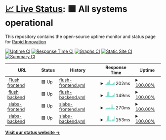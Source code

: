 # [📈 Live Status](https://Rapid-Innovation.github.io/infra-yml-web-status-ri): <!--live status--> **🟩 All systems operational**

This repository contains the open-source uptime monitor and status page for [Rapid Innovation](https://www.rapidinnovation.io/)

[![Uptime CI](https://github.com/Rapid-Innovation/infra-yml-web-status-ri/workflows/Uptime%20CI/badge.svg)](https://github.com/Rapid-Innovation/infra-yml-web-status-ri/actions?query=workflow%3A%22Uptime+CI%22)
[![Response Time CI](https://github.com/Rapid-Innovation/infra-yml-web-status-ri/workflows/Response%20Time%20CI/badge.svg)](https://github.com/Rapid-Innovation/infra-yml-web-status-ri/actions?query=workflow%3A%22Response+Time+CI%22)
[![Graphs CI](https://github.com/Rapid-Innovation/infra-yml-web-status-ri/workflows/Graphs%20CI/badge.svg)](https://github.com/Rapid-Innovation/infra-yml-web-status-ri/actions?query=workflow%3A%22Graphs+CI%22)
[![Static Site CI](https://github.com/Rapid-Innovation/infra-yml-web-status-ri/workflows/Static%20Site%20CI/badge.svg)](https://github.com/Rapid-Innovation/infra-yml-web-status-ri/actions?query=workflow%3A%22Static+Site+CI%22)
[![Summary CI](https://github.com/Rapid-Innovation/infra-yml-web-status-ri/workflows/Summary%20CI/badge.svg)](https://github.com/Rapid-Innovation/infra-yml-web-status-ri/actions?query=workflow%3A%22Summary+CI%22)

<!--start: status pages-->
<!-- This summary is generated by Upptime (https://github.com/upptime/upptime) -->
<!-- Do not edit this manually, your changes will be overwritten -->
<!-- prettier-ignore -->
| URL | Status | History | Response Time | Uptime |
| --- | ------ | ------- | ------------- | ------ |
| <img alt="" src="https://favicons.githubusercontent.com/flush.com" height="13"> [Flush frontend](https://flush.com) | 🟩 Up | [flush-frontend.yml](https://github.com/Rapid-Innovation/infra-yml-web-status-ri/commits/HEAD/history/flush-frontend.yml) | <details><summary><img alt="Response time graph" src="./graphs/flush-frontend/response-time-week.png" height="20"> 202ms</summary><br><a href="https://uptime.dev.rapidinnovation.tech/history/flush-frontend"><img alt="Response time 202" src="https://img.shields.io/endpoint?url=https%3A%2F%2Fraw.githubusercontent.com%2FRapid-Innovation%2Finfra-yml-web-status-ri%2FHEAD%2Fapi%2Fflush-frontend%2Fresponse-time.json"></a><br><a href="https://uptime.dev.rapidinnovation.tech/history/flush-frontend"><img alt="24-hour response time 272" src="https://img.shields.io/endpoint?url=https%3A%2F%2Fraw.githubusercontent.com%2FRapid-Innovation%2Finfra-yml-web-status-ri%2FHEAD%2Fapi%2Fflush-frontend%2Fresponse-time-day.json"></a><br><a href="https://uptime.dev.rapidinnovation.tech/history/flush-frontend"><img alt="7-day response time 202" src="https://img.shields.io/endpoint?url=https%3A%2F%2Fraw.githubusercontent.com%2FRapid-Innovation%2Finfra-yml-web-status-ri%2FHEAD%2Fapi%2Fflush-frontend%2Fresponse-time-week.json"></a><br><a href="https://uptime.dev.rapidinnovation.tech/history/flush-frontend"><img alt="30-day response time 202" src="https://img.shields.io/endpoint?url=https%3A%2F%2Fraw.githubusercontent.com%2FRapid-Innovation%2Finfra-yml-web-status-ri%2FHEAD%2Fapi%2Fflush-frontend%2Fresponse-time-month.json"></a><br><a href="https://uptime.dev.rapidinnovation.tech/history/flush-frontend"><img alt="1-year response time 202" src="https://img.shields.io/endpoint?url=https%3A%2F%2Fraw.githubusercontent.com%2FRapid-Innovation%2Finfra-yml-web-status-ri%2FHEAD%2Fapi%2Fflush-frontend%2Fresponse-time-year.json"></a></details> | <details><summary><a href="https://uptime.dev.rapidinnovation.tech/history/flush-frontend">100.00%</a></summary><a href="https://uptime.dev.rapidinnovation.tech/history/flush-frontend"><img alt="All-time uptime 100.00%" src="https://img.shields.io/endpoint?url=https%3A%2F%2Fraw.githubusercontent.com%2FRapid-Innovation%2Finfra-yml-web-status-ri%2FHEAD%2Fapi%2Fflush-frontend%2Fuptime.json"></a><br><a href="https://uptime.dev.rapidinnovation.tech/history/flush-frontend"><img alt="24-hour uptime 100.00%" src="https://img.shields.io/endpoint?url=https%3A%2F%2Fraw.githubusercontent.com%2FRapid-Innovation%2Finfra-yml-web-status-ri%2FHEAD%2Fapi%2Fflush-frontend%2Fuptime-day.json"></a><br><a href="https://uptime.dev.rapidinnovation.tech/history/flush-frontend"><img alt="7-day uptime 100.00%" src="https://img.shields.io/endpoint?url=https%3A%2F%2Fraw.githubusercontent.com%2FRapid-Innovation%2Finfra-yml-web-status-ri%2FHEAD%2Fapi%2Fflush-frontend%2Fuptime-week.json"></a><br><a href="https://uptime.dev.rapidinnovation.tech/history/flush-frontend"><img alt="30-day uptime 100.00%" src="https://img.shields.io/endpoint?url=https%3A%2F%2Fraw.githubusercontent.com%2FRapid-Innovation%2Finfra-yml-web-status-ri%2FHEAD%2Fapi%2Fflush-frontend%2Fuptime-month.json"></a><br><a href="https://uptime.dev.rapidinnovation.tech/history/flush-frontend"><img alt="1-year uptime 100.00%" src="https://img.shields.io/endpoint?url=https%3A%2F%2Fraw.githubusercontent.com%2FRapid-Innovation%2Finfra-yml-web-status-ri%2FHEAD%2Fapi%2Fflush-frontend%2Fuptime-year.json"></a></details>
| <img alt="" src="https://favicons.githubusercontent.com/api.flush.com" height="13"> [flush backend](https://api.flush.com) | 🟩 Up | [flush-backend.yml](https://github.com/Rapid-Innovation/infra-yml-web-status-ri/commits/HEAD/history/flush-backend.yml) | <details><summary><img alt="Response time graph" src="./graphs/flush-backend/response-time-week.png" height="20"> 149ms</summary><br><a href="https://uptime.dev.rapidinnovation.tech/history/flush-backend"><img alt="Response time 149" src="https://img.shields.io/endpoint?url=https%3A%2F%2Fraw.githubusercontent.com%2FRapid-Innovation%2Finfra-yml-web-status-ri%2FHEAD%2Fapi%2Fflush-backend%2Fresponse-time.json"></a><br><a href="https://uptime.dev.rapidinnovation.tech/history/flush-backend"><img alt="24-hour response time 280" src="https://img.shields.io/endpoint?url=https%3A%2F%2Fraw.githubusercontent.com%2FRapid-Innovation%2Finfra-yml-web-status-ri%2FHEAD%2Fapi%2Fflush-backend%2Fresponse-time-day.json"></a><br><a href="https://uptime.dev.rapidinnovation.tech/history/flush-backend"><img alt="7-day response time 149" src="https://img.shields.io/endpoint?url=https%3A%2F%2Fraw.githubusercontent.com%2FRapid-Innovation%2Finfra-yml-web-status-ri%2FHEAD%2Fapi%2Fflush-backend%2Fresponse-time-week.json"></a><br><a href="https://uptime.dev.rapidinnovation.tech/history/flush-backend"><img alt="30-day response time 149" src="https://img.shields.io/endpoint?url=https%3A%2F%2Fraw.githubusercontent.com%2FRapid-Innovation%2Finfra-yml-web-status-ri%2FHEAD%2Fapi%2Fflush-backend%2Fresponse-time-month.json"></a><br><a href="https://uptime.dev.rapidinnovation.tech/history/flush-backend"><img alt="1-year response time 149" src="https://img.shields.io/endpoint?url=https%3A%2F%2Fraw.githubusercontent.com%2FRapid-Innovation%2Finfra-yml-web-status-ri%2FHEAD%2Fapi%2Fflush-backend%2Fresponse-time-year.json"></a></details> | <details><summary><a href="https://uptime.dev.rapidinnovation.tech/history/flush-backend">100.00%</a></summary><a href="https://uptime.dev.rapidinnovation.tech/history/flush-backend"><img alt="All-time uptime 100.00%" src="https://img.shields.io/endpoint?url=https%3A%2F%2Fraw.githubusercontent.com%2FRapid-Innovation%2Finfra-yml-web-status-ri%2FHEAD%2Fapi%2Fflush-backend%2Fuptime.json"></a><br><a href="https://uptime.dev.rapidinnovation.tech/history/flush-backend"><img alt="24-hour uptime 100.00%" src="https://img.shields.io/endpoint?url=https%3A%2F%2Fraw.githubusercontent.com%2FRapid-Innovation%2Finfra-yml-web-status-ri%2FHEAD%2Fapi%2Fflush-backend%2Fuptime-day.json"></a><br><a href="https://uptime.dev.rapidinnovation.tech/history/flush-backend"><img alt="7-day uptime 100.00%" src="https://img.shields.io/endpoint?url=https%3A%2F%2Fraw.githubusercontent.com%2FRapid-Innovation%2Finfra-yml-web-status-ri%2FHEAD%2Fapi%2Fflush-backend%2Fuptime-week.json"></a><br><a href="https://uptime.dev.rapidinnovation.tech/history/flush-backend"><img alt="30-day uptime 100.00%" src="https://img.shields.io/endpoint?url=https%3A%2F%2Fraw.githubusercontent.com%2FRapid-Innovation%2Finfra-yml-web-status-ri%2FHEAD%2Fapi%2Fflush-backend%2Fuptime-month.json"></a><br><a href="https://uptime.dev.rapidinnovation.tech/history/flush-backend"><img alt="1-year uptime 100.00%" src="https://img.shields.io/endpoint?url=https%3A%2F%2Fraw.githubusercontent.com%2FRapid-Innovation%2Finfra-yml-web-status-ri%2FHEAD%2Fapi%2Fflush-backend%2Fuptime-year.json"></a></details>
| <img alt="" src="https://favicons.githubusercontent.com/thewearableinternet.com" height="13"> [slabs-frontend](https://thewearableinternet.com) | 🟩 Up | [slabs-frontend.yml](https://github.com/Rapid-Innovation/infra-yml-web-status-ri/commits/HEAD/history/slabs-frontend.yml) | <details><summary><img alt="Response time graph" src="./graphs/slabs-frontend/response-time-week.png" height="20"> 270ms</summary><br><a href="https://uptime.dev.rapidinnovation.tech/history/slabs-frontend"><img alt="Response time 270" src="https://img.shields.io/endpoint?url=https%3A%2F%2Fraw.githubusercontent.com%2FRapid-Innovation%2Finfra-yml-web-status-ri%2FHEAD%2Fapi%2Fslabs-frontend%2Fresponse-time.json"></a><br><a href="https://uptime.dev.rapidinnovation.tech/history/slabs-frontend"><img alt="24-hour response time 238" src="https://img.shields.io/endpoint?url=https%3A%2F%2Fraw.githubusercontent.com%2FRapid-Innovation%2Finfra-yml-web-status-ri%2FHEAD%2Fapi%2Fslabs-frontend%2Fresponse-time-day.json"></a><br><a href="https://uptime.dev.rapidinnovation.tech/history/slabs-frontend"><img alt="7-day response time 270" src="https://img.shields.io/endpoint?url=https%3A%2F%2Fraw.githubusercontent.com%2FRapid-Innovation%2Finfra-yml-web-status-ri%2FHEAD%2Fapi%2Fslabs-frontend%2Fresponse-time-week.json"></a><br><a href="https://uptime.dev.rapidinnovation.tech/history/slabs-frontend"><img alt="30-day response time 270" src="https://img.shields.io/endpoint?url=https%3A%2F%2Fraw.githubusercontent.com%2FRapid-Innovation%2Finfra-yml-web-status-ri%2FHEAD%2Fapi%2Fslabs-frontend%2Fresponse-time-month.json"></a><br><a href="https://uptime.dev.rapidinnovation.tech/history/slabs-frontend"><img alt="1-year response time 270" src="https://img.shields.io/endpoint?url=https%3A%2F%2Fraw.githubusercontent.com%2FRapid-Innovation%2Finfra-yml-web-status-ri%2FHEAD%2Fapi%2Fslabs-frontend%2Fresponse-time-year.json"></a></details> | <details><summary><a href="https://uptime.dev.rapidinnovation.tech/history/slabs-frontend">100.00%</a></summary><a href="https://uptime.dev.rapidinnovation.tech/history/slabs-frontend"><img alt="All-time uptime 100.00%" src="https://img.shields.io/endpoint?url=https%3A%2F%2Fraw.githubusercontent.com%2FRapid-Innovation%2Finfra-yml-web-status-ri%2FHEAD%2Fapi%2Fslabs-frontend%2Fuptime.json"></a><br><a href="https://uptime.dev.rapidinnovation.tech/history/slabs-frontend"><img alt="24-hour uptime 100.00%" src="https://img.shields.io/endpoint?url=https%3A%2F%2Fraw.githubusercontent.com%2FRapid-Innovation%2Finfra-yml-web-status-ri%2FHEAD%2Fapi%2Fslabs-frontend%2Fuptime-day.json"></a><br><a href="https://uptime.dev.rapidinnovation.tech/history/slabs-frontend"><img alt="7-day uptime 100.00%" src="https://img.shields.io/endpoint?url=https%3A%2F%2Fraw.githubusercontent.com%2FRapid-Innovation%2Finfra-yml-web-status-ri%2FHEAD%2Fapi%2Fslabs-frontend%2Fuptime-week.json"></a><br><a href="https://uptime.dev.rapidinnovation.tech/history/slabs-frontend"><img alt="30-day uptime 100.00%" src="https://img.shields.io/endpoint?url=https%3A%2F%2Fraw.githubusercontent.com%2FRapid-Innovation%2Finfra-yml-web-status-ri%2FHEAD%2Fapi%2Fslabs-frontend%2Fuptime-month.json"></a><br><a href="https://uptime.dev.rapidinnovation.tech/history/slabs-frontend"><img alt="1-year uptime 100.00%" src="https://img.shields.io/endpoint?url=https%3A%2F%2Fraw.githubusercontent.com%2FRapid-Innovation%2Finfra-yml-web-status-ri%2FHEAD%2Fapi%2Fslabs-frontend%2Fuptime-year.json"></a></details>
| <img alt="" src="https://favicons.githubusercontent.com/api.thewearableinternet.com" height="13"> [slabs-backend](https://api.thewearableinternet.com/api/v1/health) | 🟩 Up | [slabs-backend.yml](https://github.com/Rapid-Innovation/infra-yml-web-status-ri/commits/HEAD/history/slabs-backend.yml) | <details><summary><img alt="Response time graph" src="./graphs/slabs-backend/response-time-week.png" height="20"> 153ms</summary><br><a href="https://uptime.dev.rapidinnovation.tech/history/slabs-backend"><img alt="Response time 153" src="https://img.shields.io/endpoint?url=https%3A%2F%2Fraw.githubusercontent.com%2FRapid-Innovation%2Finfra-yml-web-status-ri%2FHEAD%2Fapi%2Fslabs-backend%2Fresponse-time.json"></a><br><a href="https://uptime.dev.rapidinnovation.tech/history/slabs-backend"><img alt="24-hour response time 369" src="https://img.shields.io/endpoint?url=https%3A%2F%2Fraw.githubusercontent.com%2FRapid-Innovation%2Finfra-yml-web-status-ri%2FHEAD%2Fapi%2Fslabs-backend%2Fresponse-time-day.json"></a><br><a href="https://uptime.dev.rapidinnovation.tech/history/slabs-backend"><img alt="7-day response time 153" src="https://img.shields.io/endpoint?url=https%3A%2F%2Fraw.githubusercontent.com%2FRapid-Innovation%2Finfra-yml-web-status-ri%2FHEAD%2Fapi%2Fslabs-backend%2Fresponse-time-week.json"></a><br><a href="https://uptime.dev.rapidinnovation.tech/history/slabs-backend"><img alt="30-day response time 153" src="https://img.shields.io/endpoint?url=https%3A%2F%2Fraw.githubusercontent.com%2FRapid-Innovation%2Finfra-yml-web-status-ri%2FHEAD%2Fapi%2Fslabs-backend%2Fresponse-time-month.json"></a><br><a href="https://uptime.dev.rapidinnovation.tech/history/slabs-backend"><img alt="1-year response time 153" src="https://img.shields.io/endpoint?url=https%3A%2F%2Fraw.githubusercontent.com%2FRapid-Innovation%2Finfra-yml-web-status-ri%2FHEAD%2Fapi%2Fslabs-backend%2Fresponse-time-year.json"></a></details> | <details><summary><a href="https://uptime.dev.rapidinnovation.tech/history/slabs-backend">100.00%</a></summary><a href="https://uptime.dev.rapidinnovation.tech/history/slabs-backend"><img alt="All-time uptime 100.00%" src="https://img.shields.io/endpoint?url=https%3A%2F%2Fraw.githubusercontent.com%2FRapid-Innovation%2Finfra-yml-web-status-ri%2FHEAD%2Fapi%2Fslabs-backend%2Fuptime.json"></a><br><a href="https://uptime.dev.rapidinnovation.tech/history/slabs-backend"><img alt="24-hour uptime 100.00%" src="https://img.shields.io/endpoint?url=https%3A%2F%2Fraw.githubusercontent.com%2FRapid-Innovation%2Finfra-yml-web-status-ri%2FHEAD%2Fapi%2Fslabs-backend%2Fuptime-day.json"></a><br><a href="https://uptime.dev.rapidinnovation.tech/history/slabs-backend"><img alt="7-day uptime 100.00%" src="https://img.shields.io/endpoint?url=https%3A%2F%2Fraw.githubusercontent.com%2FRapid-Innovation%2Finfra-yml-web-status-ri%2FHEAD%2Fapi%2Fslabs-backend%2Fuptime-week.json"></a><br><a href="https://uptime.dev.rapidinnovation.tech/history/slabs-backend"><img alt="30-day uptime 100.00%" src="https://img.shields.io/endpoint?url=https%3A%2F%2Fraw.githubusercontent.com%2FRapid-Innovation%2Finfra-yml-web-status-ri%2FHEAD%2Fapi%2Fslabs-backend%2Fuptime-month.json"></a><br><a href="https://uptime.dev.rapidinnovation.tech/history/slabs-backend"><img alt="1-year uptime 100.00%" src="https://img.shields.io/endpoint?url=https%3A%2F%2Fraw.githubusercontent.com%2FRapid-Innovation%2Finfra-yml-web-status-ri%2FHEAD%2Fapi%2Fslabs-backend%2Fuptime-year.json"></a></details>

<!--end: status pages-->

[**Visit our status website →**](https://uptime.dev.rapidinnovation.tech/)

